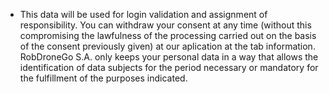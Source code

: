 - This data will be used for login validation and assignment of responsibility. You can
  withdraw your consent at any time (without this compromising the lawfulness of the
  processing carried out on the basis of the consent previously given) at our aplication at
  the tab information. RobDroneGo S.A. only keeps your personal data in a way that allows the
  identification of data subjects for the period necessary or mandatory for the fulfillment of
  the purposes indicated.
